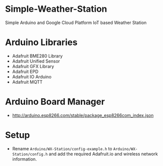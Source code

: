 # Simple-Weather-Station
Simple Arduino and Google Cloud Platform IoT based Weather Station

# Arduino Libraries
 - Adafruit BME280 Library
 - Adafruit Unified Sensor
 - Adafruit GFX Library
 - Adafruit EPD
 - Adafruit IO Arduino
 - Adafruit MQTT
 
# Arduino Board Manager
 - http://arduino.esp8266.com/stable/package_esp8266com_index.json

# Setup
- Rename `Arduino/WX-Station/config-example.h` to `Arduino/WX-Station/config.h` and add the required Adafruit.io and wireless network information.
 
